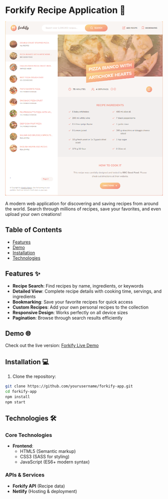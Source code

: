 # Forkify Recipe Application 🍳

![Forkify App Screenshot](./src/img/forkify-preview.png)

A modern web application for discovering and saving recipes from around the world. Search through millions of recipes, save your favorites, and even upload your own creations!

## Table of Contents
- [Features](#features-)
- [Demo](#demo-)
- [Installation](#installation-)
- [Technologies](#technologies-)

## Features ✨

- **Recipe Search**: Find recipes by name, ingredients, or keywords
- **Detailed View**: Complete recipe details with cooking time, servings, and ingredients
- **Bookmarking**: Save your favorite recipes for quick access
- **Custom Recipes**: Add your own personal recipes to the collection
- **Responsive Design**: Works perfectly on all device sizes
- **Pagination**: Browse through search results efficiently

## Demo 🌐

Check out the live version: [Forkify Live Demo](https://forkify-mostafa.netlify.app/)

## Installation 💻

1. Clone the repository:
```bash
git clone https://github.com/yourusername/forkify-app.git
cd forkify-app
npm install
npm start
```

## Technologies 🛠️

### Core Technologies
- **Frontend**: 
  - HTML5 (Semantic markup)
  - CSS3 (SASS for styling)
  - JavaScript (ES6+ modern syntax)
  
### APIs & Services
- **Forkify API** (Recipe data)
- **Netlify** (Hosting & deployment)
